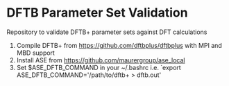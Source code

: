 # DFTB Parameter Set Validation
Repository to validate DFTB+ parameter sets against DFT calculations

1. Compile DFTB+ from https://github.com/dftbplus/dftbplus with MPI and MBD support
2. Install ASE from https://github.com/maurergroup/ase_local
3. Set $ASE_DFTB_COMMAND in your ~/.bashrc i.e. `export ASE_DFTB_COMMAND='/path/to/dftb+ > dftb.out'
